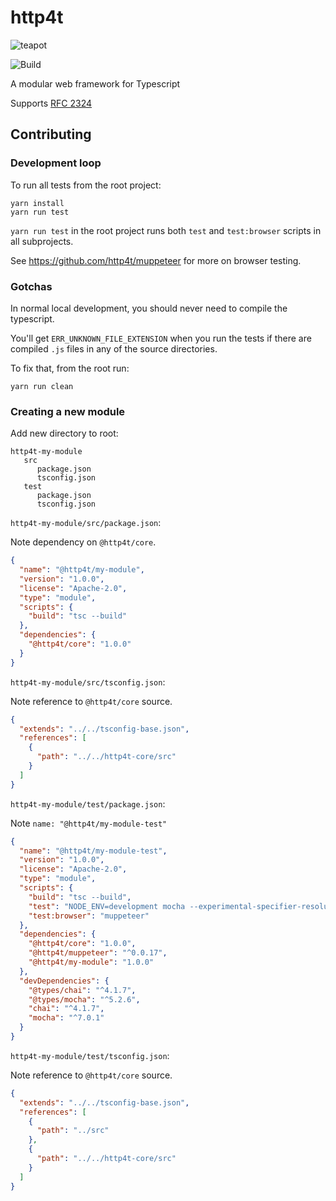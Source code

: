 # http4t

![teapot](https://user-images.githubusercontent.com/123496/53679728-5e9d3e80-3cc8-11e9-81ff-af48da63d422.png)

![Build](https://github.com/http4t/http4t/workflows/Build/badge.svg?branch=master)

A modular web framework for Typescript

Supports [RFC 2324](https://tools.ietf.org/html/rfc2324)

## Contributing

### Development loop

To run all tests from the root project:

```
yarn install
yarn run test
```

`yarn run test` in the root project runs both `test` and `test:browser` scripts
in all subprojects. 

See https://github.com/http4t/muppeteer for more on browser testing.

### Gotchas

In normal local development, you should never need to compile the typescript.

You'll get `ERR_UNKNOWN_FILE_EXTENSION` when you run the tests if there are compiled
`.js` files in any of the source directories.

To fix that, from the root run:

```
yarn run clean
```

### Creating a new module

Add new directory to root:

```
http4t-my-module
   src
      package.json
      tsconfig.json
   test
      package.json
      tsconfig.json
```

`http4t-my-module/src/package.json`:

Note dependency on `@http4t/core`.

```json
{
  "name": "@http4t/my-module",
  "version": "1.0.0",
  "license": "Apache-2.0",
  "type": "module",
  "scripts": {
    "build": "tsc --build"
  },
  "dependencies": {
    "@http4t/core": "1.0.0"
  }
}
```

`http4t-my-module/src/tsconfig.json`:

Note reference to `@http4t/core` source.

```json
{
  "extends": "../../tsconfig-base.json",
  "references": [
    {
      "path": "../../http4t-core/src"
    }
  ]
}
```

`http4t-my-module/test/package.json`:

Note `name: "@http4t/my-module-test"`

```json
{
  "name": "@http4t/my-module-test",
  "version": "1.0.0",
  "license": "Apache-2.0",
  "type": "module",
  "scripts": {
    "build": "tsc --build",
    "test": "NODE_ENV=development mocha --experimental-specifier-resolution=node --loader=ts-node/esm --extensions ts,tsx --colors --exit  '**/*.test.ts'",
    "test:browser": "muppeteer"
  },
  "dependencies": {
    "@http4t/core": "1.0.0",
    "@http4t/muppeteer": "^0.0.17",
    "@http4t/my-module": "1.0.0"
  },
  "devDependencies": {
    "@types/chai": "^4.1.7",
    "@types/mocha": "^5.2.6",
    "chai": "^4.1.7",
    "mocha": "^7.0.1"
  }
}
```

`http4t-my-module/test/tsconfig.json`:

Note reference to `@http4t/core` source.

```json
{
  "extends": "../../tsconfig-base.json",
  "references": [
    {
      "path": "../src"
    },
    {
      "path": "../../http4t-core/src"
    }
  ]
}
```
